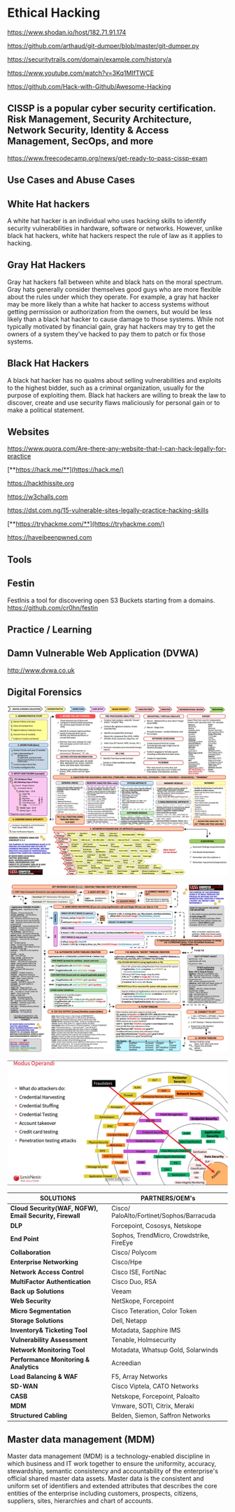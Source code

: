 # Ethical Hacking

<https://www.shodan.io/host/182.71.91.174>

<https://github.com/arthaud/git-dumper/blob/master/git-dumper.py>

<https://securitytrails.com/domain/example.com/history/a>

<https://www.youtube.com/watch?v=3Kq1MIfTWCE>

<https://github.com/Hack-with-Github/Awesome-Hacking>

## CISSP is a popular cyber security certification. Risk Management, Security Architecture, Network Security, Identity & Access Management, SecOps, and more

<https://www.freecodecamp.org/news/get-ready-to-pass-cissp-exam>

## Use Cases and Abuse Cases

## White Hat hackers

A white hat hacker is an individual who uses hacking skills to identify security vulnerabilities in hardware, software or networks. However, unlike black hat hackers, white hat hackers respect the rule of law as it applies to hacking.

## Gray Hat Hackers

Gray hat hackers fall between white and black hats on the moral spectrum. Gray hats generally consider themselves good guys who are more flexible about the rules under which they operate. For example, a gray hat hacker may be more likely than a white hat hacker to access systems without getting permission or authorization from the owners, but would be less likely than a black hat hacker to cause damage to those systems. While not typically motivated by financial gain, gray hat hackers may try to get the owners of a system they've hacked to pay them to patch or fix those systems.

## Black Hat Hackers

A black hat hacker has no qualms about selling vulnerabilities and exploits to the highest bidder, such as a criminal organization, usually for the purpose of exploiting them. Black hat hackers are willing to break the law to discover, create and use security flaws maliciously for personal gain or to make a political statement.

## Websites

<https://www.quora.com/Are-there-any-website-that-I-can-hack-legally-for-practice>

[**https://hack.me/**](https://hack.me/)

<https://hackthissite.org>

<https://w3challs.com>

<https://dst.com.ng/15-vulnerable-sites-legally-practice-hacking-skills>

[**https://tryhackme.com/**](https://tryhackme.com/)

<https://haveibeenpwned.com>

## Tools

## Festin

FestInis a tool for discovering open S3 Buckets starting from a domains.
<https://github.com/cr0hn/festin>

## Practice / Learning

## Damn Vulnerable Web Application (DVWA)

<http://www.dvwa.co.uk>

## Digital Forensics

![image](../../media/Ethical-Hacking-image1.jpg)

![image](../../media/Ethical-Hacking-image2.jpg)

![image](../../media/Ethical-Hacking-image3.jpg)

| **SOLUTIONS** | **PARTNERS/OEM's** |
|---|---|
| **Cloud Security(WAF, NGFW), Email Security, Firewall** | Cisco/ PaloAlto/Fortinet/Sophos/Barracuda |
| **DLP** | Forcepoint, Cososys, Netskope |
| **End Point** | Sophos, TrendMicro, Crowdstrike, FireEye |
| **Collaboration** | Cisco/ Polycom |
| **Enterprise Networking** | Cisco/Hpe |
| **Network Access Control** | Cisco ISE, FortiNac |
| **MultiFactor Authentication** | Cisco Duo, RSA |
| **Back up Solutions** | Veeam |
| **Web Security** | NetSkope, Forcepoint |
| **Micro Segmentation** | Cisco Teteration, Color Token |
| **Storage Solutions** | Dell, Netapp |
| **Inventory& Ticketing Tool** | Motadata, Sapphire IMS |
| **Vulnerability Assessment** | Tenable, Holmsecurity |
| **Network Monitoring Tool** | Motadata, Whatsup Gold, Solarwinds |
| **Performance Monitoring & Analytics** | Acreedian |
| **Load Balancing & WAF** | F5, Array Networks |
| **SD-WAN** | Cisco Viptela, CATO Networks |
| **CASB** | Netskope, Forcepoint, Paloalto |
| **MDM** | Vmware, SOTI, Citrix, Meraki |
| **Structured Cabling** | Belden, Siemon, Saffron Networks |

## Master data management (MDM)

Master data management (MDM) is a technology-enabled discipline in which business and IT work together to ensure the uniformity, accuracy, stewardship, semantic consistency and accountability of the enterprise's official shared master data assets. Master data is the consistent and uniform set of identifiers and extended attributes that describes the core entities of the enterprise including customers, prospects, citizens, suppliers, sites, hierarchies and chart of accounts.
